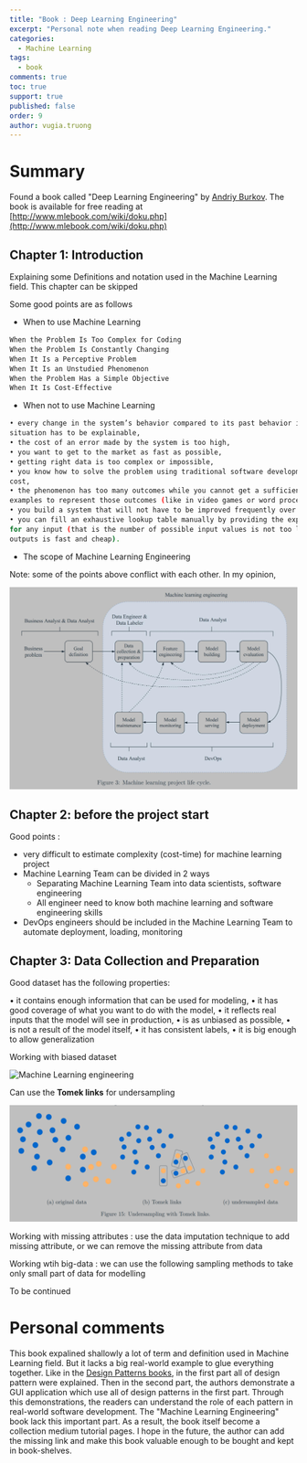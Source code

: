 ```yaml
---
title: "Book : Deep Learning Engineering"
excerpt: "Personal note when reading Deep Learning Engineering."
categories: 
  - Machine Learning
tags: 
  - book
comments: true
toc: true
support: true
published: false
order: 9
author: vugia.truong
---
```


# Summary

Found a book called "Deep Learning Engineering" by [Andriy Burkov](https://www.linkedin.com/in/andriyburkov/). The book is available for free reading at [http://www.mlebook.com/wiki/doku.php](http://www.mlebook.com/wiki/doku.php)



## Chapter 1: Introduction

Explaining some Definitions and notation used in the Machine Learning field. This chapter can be skipped

Some good points are as follows

* When to use Machine Learning

```bash
When the Problem Is Too Complex for Coding
When the Problem Is Constantly Changing
When It Is a Perceptive Problem
When It Is an Unstudied Phenomenon
When the Problem Has a Simple Objective
When It Is Cost-Effective
```

* When not to use Machine Learning

```bash
• every change in the system’s behavior compared to its past behavior in a similar
situation has to be explainable,
• the cost of an error made by the system is too high,
• you want to get to the market as fast as possible,
• getting right data is too complex or impossible,
• you know how to solve the problem using traditional software development at a lower
cost,
• the phenomenon has too many outcomes while you cannot get a sufficient amount of
examples to represent those outcomes (like in video games or word processing software),
• you build a system that will not have to be improved frequently over time,
• you can fill an exhaustive lookup table manually by providing the expected output
for any input (that is the number of possible input values is not too large or getting
outputs is fast and cheap).
```

* The scope of Machine Learning Engineering 

Note: some of the points above conflict with each other. In my opinion, 

![Machine Learning engineering](/assets/images/2020/MLE_001.jpg)

## Chapter 2: before the project start

Good points :

* very difficult to estimate complexity (cost-time) for machine learning project
* Machine Learning Team can be divided in 2 ways
  * Separating Machine Learning Team into data scientists, software engineering
  * All engineer need to know both machine learning and software engineering skills
* DevOps engineers should be included in the Machine Learning Team to automate deployment, loading, monitoring

## Chapter 3: Data Collection and Preparation

Good dataset has the following properties:

• it contains enough information that can be used for modeling,
• it has good coverage of what you want to do with the model,
• it reflects real inputs that the model will see in production,
• is as unbiased as possible,
• is not a result of the model itself,
• it has consistent labels,
• it is big enough to allow generalization

Working with biased dataset

![Machine Learning engineering](/assets/images/2020/MLE_002.jpg)

Can use the **Tomek links** for undersampling

![Machine Learning engineering](/assets/images/2020/MLE_003.png)

Working with missing attributes : use the data imputation technique to add missing attribute, or we can remove the missing attribute from data

Working wtih big-data : we can use the following sampling methods to take only small part of data for modelling

To be continued

# Personal comments

This book expalined shallowly a lot of term and definition used in Machine Learning field.
But it lacks a big real-world example to glue everything together. 
Like in the [Design Patterns books](https://www.amazon.com/Design-Patterns-Elements-Reusable-Object-Oriented/dp/0201633612), in the first part all of design pattern were explained. Then in the second part, the authors demonstrate a GUI application which use all of design patterns in the first part. Through this demonstrations, the readers can understand the role of each pattern in real-world software development. The "Machine Learning Engineering" book lack this important part. As a result, the book itself become a collection medium tutorial pages. I hope in the future, the author can add the missing link and make this book valuable enough to be bought and kept in book-shelves.


